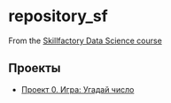 # repository_sf
From the [Skillfactory Data Science course](https://lms.skillfactory.ru/courses/course-v1:SkillFactory+DSPR-2.0+14JULY2021/course/)

## Проекты

* [Проект 0. Игра: Угадай число](https://github.com/Roman19911/repository_sf/tree/main/project_0)